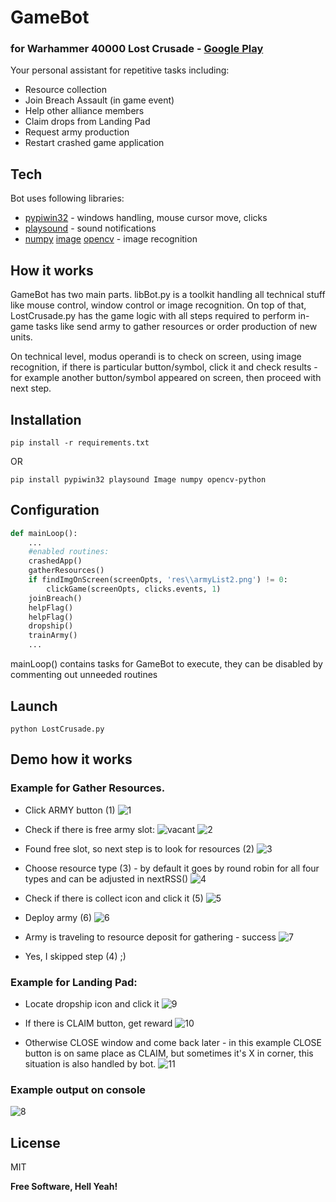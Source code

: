 # GameBot 
### for Warhammer 40000 Lost Crusade - [Google Play](https://play.google.com/store/apps/details?id=com.orcacorp.wargame)
Your personal assistant for repetitive tasks including:
* Resource collection
* Join Breach Assault (in game event)
* Help other alliance members
* Claim drops from Landing Pad
* Request army production
* Restart crashed game application

## Tech

Bot uses following libraries:
- [pypiwin32](https://pypi.org/project/pypiwin32/) - windows handling, mouse cursor move, clicks
- [playsound](https://pypi.org/project/playsound/) - sound notifications
- [numpy](https://pypi.org/project/numpy/) [image](https://pypi.org/project/image/) [opencv](https://pypi.org/project/opencv-python/) - image recognition


## How it works

GameBot has two main parts. libBot.py is a toolkit handling all technical stuff like mouse control, window control or image recognition. On top of that, LostCrusade.py has the game logic with all steps required to perform in-game tasks like send army to gather resources or order production of new units.

On technical level, modus operandi is to check on screen, using image recognition, if there is particular button/symbol, click it and check results - for example another button/symbol appeared on screen, then proceed with next step. 

## Installation

```pip install -r requirements.txt```

OR

```pip install pypiwin32 playsound Image numpy opencv-python```

## Configuration


```python
def mainLoop():
    ...
    #enabled routines:
    crashedApp()
    gatherResources()
    if findImgOnScreen(screenOpts, 'res\\armyList2.png') != 0:
        clickGame(screenOpts, clicks.events, 1)
    joinBreach()
    helpFlag()
    helpFlag()
    dropship()
    trainArmy()
    ...
```

mainLoop() contains tasks for GameBot to execute, they can be disabled by commenting out unneeded routines

## Launch

```python LostCrusade.py```


## Demo how it works

### Example for Gather Resources. 
* Click ARMY button (1)
![1](https://raw.githubusercontent.com/toleksa/GameBot/main/lostCrusade/doc/1.png)

* Check if there is free army slot:
![vacant](https://raw.githubusercontent.com/toleksa/GameBot/main/lostCrusade/res/vacant.png)
![2](https://raw.githubusercontent.com/toleksa/GameBot/main/lostCrusade/doc/2.png)

* Found free slot, so next step is to look for resources (2)
![3](https://raw.githubusercontent.com/toleksa/GameBot/main/lostCrusade/doc/3.png)

* Choose resource type (3) - by default it goes by round robin for all four types and can be adjusted in nextRSS()
![4](https://raw.githubusercontent.com/toleksa/GameBot/main/lostCrusade/doc/4.png)

* Check if there is collect icon and click it (5)
![5](https://raw.githubusercontent.com/toleksa/GameBot/main/lostCrusade/doc/5.png)

* Deploy army (6)
![6](https://raw.githubusercontent.com/toleksa/GameBot/main/lostCrusade/doc/6.png)

* Army is traveling to resource deposit for gathering - success
![7](https://raw.githubusercontent.com/toleksa/GameBot/main/lostCrusade/doc/7.png)

* Yes, I skipped step (4) ;)

### Example for Landing Pad:
* Locate dropship icon and click it
![9](https://raw.githubusercontent.com/toleksa/GameBot/main/lostCrusade/doc/9.png)

* If there is CLAIM button, get reward
![10](https://raw.githubusercontent.com/toleksa/GameBot/main/lostCrusade/doc/10.png)

* Otherwise CLOSE window and come back later - in this example CLOSE button is on same place as CLAIM, but sometimes it's X in corner, this situation is also handled by bot.
![11](https://raw.githubusercontent.com/toleksa/GameBot/main/lostCrusade/doc/11.png)

### Example output on console
![8](https://raw.githubusercontent.com/toleksa/GameBot/main/lostCrusade/doc/8.png)

## License

MIT

**Free Software, Hell Yeah!**
